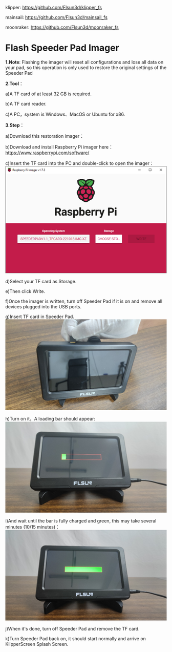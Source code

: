klipper: https://github.com/Flsun3d/klipper_fs

mainsail: https://github.com/Flsun3d/mainsail_fs

moonraker: https://github.com/Flsun3d/moonraker_fs

# Flash Speeder Pad Imager

**1.Note**: Flashing the imager will reset all configurations and lose all data on your pad, so this operation is only used to restore the original settings of the Speeder Pad

**2.Tool**：

  a)A TF card of at least 32 GB is required.

  b)A TF card reader.

  c)A PC，system is Windows、MacOS or Ubuntu for x86.

**3.Step**：

  a)Download this restoration imager：

  b)Download and install Raspberry Pi imager here：https://www.raspberrypi.com/software/

  c)Insert the TF card into the PC and double-click to open the imager：
  ![image](https://github.com/Flsun3d/Flsun_Speed_Pad/blob/main/image/1.png)
  
  d)Select your TF card as Storage.
  
  e)Then click Write.
  
  f)Once the imager is written, turn off Speeder Pad if it is on and remove all devices plugged into the USB ports.
  
  g)Insert TF card in Speeder Pad.
  ![image](https://github.com/Flsun3d/Flsun_Speed_Pad/blob/main/image/2.png)
  
  h)Turn on it，A loading bar should appear:
  ![image](https://github.com/Flsun3d/Flsun_Speed_Pad/blob/main/image/3.png)
  
  i)And wait until the bar is fully charged and green, this may take several minutes (10/15 minutes)：
  ![image](https://github.com/Flsun3d/Flsun_Speed_Pad/blob/main/image/4.png)
  
  j)When it's done, turn off Speeder Pad and remove the TF card.
  
  k)Turn Speeder Pad back on, it should start normally and arrive on KlipperScreen Splash Screen.
  
 
